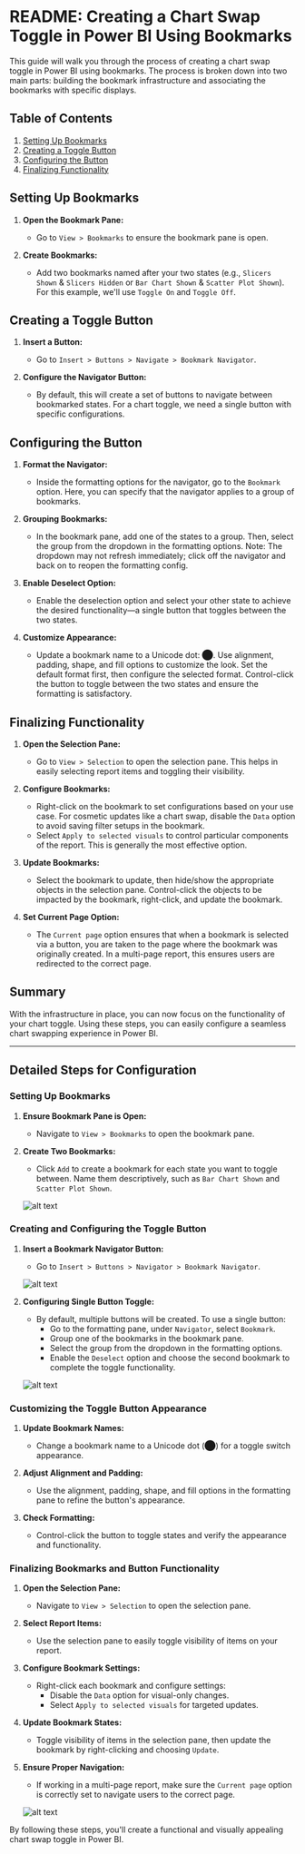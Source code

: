 # README: Creating a Chart Swap Toggle in Power BI Using Bookmarks

This guide will walk you through the process of creating a chart swap toggle in Power BI using bookmarks. The process is broken down into two main parts: building the bookmark infrastructure and associating the bookmarks with specific displays.

## Table of Contents

1. [Setting Up Bookmarks](#setting-up-bookmarks)
2. [Creating a Toggle Button](#creating-a-toggle-button)
3. [Configuring the Button](#configuring-the-button)
4. [Finalizing Functionality](#finalizing-functionality)

## Setting Up Bookmarks

1. **Open the Bookmark Pane:**

   - Go to `View > Bookmarks` to ensure the bookmark pane is open.

2. **Create Bookmarks:**
   - Add two bookmarks named after your two states (e.g., `Slicers Shown` & `Slicers Hidden` or `Bar Chart Shown` & `Scatter Plot Shown`). For this example, we'll use `Toggle On` and `Toggle Off`.

## Creating a Toggle Button

1. **Insert a Button:**

   - Go to `Insert > Buttons > Navigate > Bookmark Navigator`.

2. **Configure the Navigator Button:**
   - By default, this will create a set of buttons to navigate between bookmarked states. For a chart toggle, we need a single button with specific configurations.

## Configuring the Button

1. **Format the Navigator:**

   - Inside the formatting options for the navigator, go to the `Bookmark` option. Here, you can specify that the navigator applies to a group of bookmarks.

2. **Grouping Bookmarks:**

   - In the bookmark pane, add one of the states to a group. Then, select the group from the dropdown in the formatting options. Note: The dropdown may not refresh immediately; click off the navigator and back on to reopen the formatting config.

3. **Enable Deselect Option:**

   - Enable the deselection option and select your other state to achieve the desired functionality—a single button that toggles between the two states.

4. **Customize Appearance:**
   - Update a bookmark name to a Unicode dot: ⬤. Use alignment, padding, shape, and fill options to customize the look. Set the default format first, then configure the selected format. Control-click the button to toggle between the two states and ensure the formatting is satisfactory.

## Finalizing Functionality

1. **Open the Selection Pane:**

   - Go to `View > Selection` to open the selection pane. This helps in easily selecting report items and toggling their visibility.

2. **Configure Bookmarks:**

   - Right-click on the bookmark to set configurations based on your use case. For cosmetic updates like a chart swap, disable the `Data` option to avoid saving filter setups in the bookmark.
   - Select `Apply to selected visuals` to control particular components of the report. This is generally the most effective option.

3. **Update Bookmarks:**

   - Select the bookmark to update, then hide/show the appropriate objects in the selection pane. Control-click the objects to be impacted by the bookmark, right-click, and update the bookmark.

4. **Set Current Page Option:**
   - The `Current page` option ensures that when a bookmark is selected via a button, you are taken to the page where the bookmark was originally created. In a multi-page report, this ensures users are redirected to the correct page.

## Summary

With the infrastructure in place, you can now focus on the functionality of your chart toggle. Using these steps, you can easily configure a seamless chart swapping experience in Power BI.

---

## Detailed Steps for Configuration

### Setting Up Bookmarks

1. **Ensure Bookmark Pane is Open:**

   - Navigate to `View > Bookmarks` to open the bookmark pane.

2. **Create Two Bookmarks:**

   - Click `Add` to create a bookmark for each state you want to toggle between. Name them descriptively, such as `Bar Chart Shown` and `Scatter Plot Shown`.

   ![alt text](image.png)

### Creating and Configuring the Toggle Button

1. **Insert a Bookmark Navigator Button:**

   - Go to `Insert > Buttons > Navigator > Bookmark Navigator`.

   ![alt text](image-1.png)

2. **Configuring Single Button Toggle:**

   - By default, multiple buttons will be created. To use a single button:
     - Go to the formatting pane, under `Navigator`, select `Bookmark`.
     - Group one of the bookmarks in the bookmark pane.
     - Select the group from the dropdown in the formatting options.
     - Enable the `Deselect` option and choose the second bookmark to complete the toggle functionality.

   ![alt text](image-2.png)

### Customizing the Toggle Button Appearance

1. **Update Bookmark Names:**

   - Change a bookmark name to a Unicode dot (⬤) for a toggle switch appearance.

2. **Adjust Alignment and Padding:**

   - Use the alignment, padding, shape, and fill options in the formatting pane to refine the button's appearance.

3. **Check Formatting:**
   - Control-click the button to toggle states and verify the appearance and functionality.

### Finalizing Bookmarks and Button Functionality

1. **Open the Selection Pane:**

   - Navigate to `View > Selection` to open the selection pane.

2. **Select Report Items:**

   - Use the selection pane to easily toggle visibility of items on your report.

3. **Configure Bookmark Settings:**

   - Right-click each bookmark and configure settings:
     - Disable the `Data` option for visual-only changes.
     - Select `Apply to selected visuals` for targeted updates.

4. **Update Bookmark States:**

   - Toggle visibility of items in the selection pane, then update the bookmark by right-clicking and choosing `Update`.

5. **Ensure Proper Navigation:**

   - If working in a multi-page report, make sure the `Current page` option is correctly set to navigate users to the correct page.

   ![alt text](<Hackathon Solution Slide 4 Gif.gif>)

By following these steps, you'll create a functional and visually appealing chart swap toggle in Power BI.
